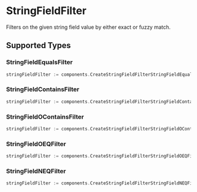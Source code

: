 # StringFieldFilter

Filters on the given string field value by either exact or fuzzy match.


## Supported Types

### StringFieldEqualsFilter

```go
stringFieldFilter := components.CreateStringFieldFilterStringFieldEqualsFilter(components.StringFieldEqualsFilter{/* values here */})
```

### StringFieldContainsFilter

```go
stringFieldFilter := components.CreateStringFieldFilterStringFieldContainsFilter(components.StringFieldContainsFilter{/* values here */})
```

### StringFieldOContainsFilter

```go
stringFieldFilter := components.CreateStringFieldFilterStringFieldOContainsFilter(components.StringFieldOContainsFilter{/* values here */})
```

### StringFieldOEQFilter

```go
stringFieldFilter := components.CreateStringFieldFilterStringFieldOEQFilter(components.StringFieldOEQFilter{/* values here */})
```

### StringFieldNEQFilter

```go
stringFieldFilter := components.CreateStringFieldFilterStringFieldNEQFilter(components.StringFieldNEQFilter{/* values here */})
```

